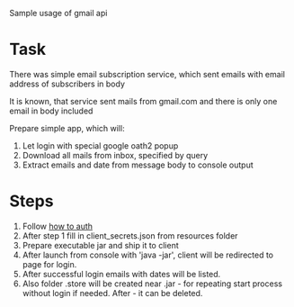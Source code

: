 Sample usage of gmail api

# Task
There was simple email subscription service, which sent emails with email address of subscribers in body

It is known, that service sent mails from gmail.com and there is only one email in body included

Prepare simple app, which will:
1) Let login with special google oath2 popup
2) Download all mails from inbox, specified by query
3) Extract emails and date from message body to console output

# Steps
1) Follow [how to auth](https://medium.com/@pablo127/google-api-authentication-with-oauth-2-on-the-example-of-gmail-a103c897fd98)
2) After step 1 fill in client_secrets.json from resources folder
3) Prepare executable jar and ship it to client
4) After launch from console with 'java -jar', client will be redirected to page for login.
5) After successful login emails with dates will be listed.
6) Also folder .store will be created near .jar - for repeating start process without login if needed. 
After - it can be deleted.